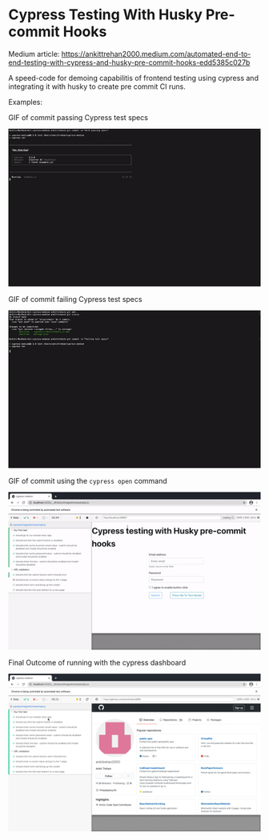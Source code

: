 # Cypress Testing With Husky Pre-commit Hooks

Medium article: https://ankittrehan2000.medium.com/automated-end-to-end-testing-with-cypress-and-husky-pre-commit-hooks-edd5385c027b

A speed-code for demoing capabilitis of frontend testing using cypress and integrating it with husky to create pre commit CI runs.

Examples: 

GIF of commit passing Cypress test specs


<img src="https://github.com/ankittrehan2000/cypress-medium/blob/main/demo/passing.gif" width="600" />

GIF of commit failing Cypress test specs


<img src="https://github.com/ankittrehan2000/cypress-medium/blob/main/demo/failtestrun.gif" width="600" />

GIF of commit using the `cypress open` command


<img src="https://github.com/ankittrehan2000/cypress-medium/blob/main/demo/sampleheadfulrun.gif" width="600" />

Final Outcome of running with the cypress dashboard


<img src="https://github.com/ankittrehan2000/cypress-medium/blob/main/demo/final.png" width="600" />
